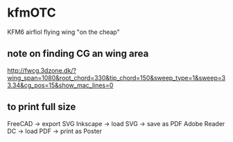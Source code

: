 # kfmOTC
KFM6 airfiol flying wing "on the cheap"

## note on finding CG an wing area
http://fwcg.3dzone.dk/?wing_span=1080&root_chord=330&tip_chord=150&sweep_type=1&sweep=33.34&cg_pos=15&show_mac_lines=0

## to print full size
FreeCAD -> export SVG
Inkscape -> load SVG -> save as PDF
Adobe Reader DC -> load PDF -> print as Poster
